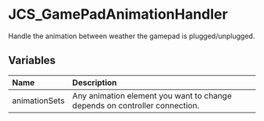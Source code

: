 # JCS_GamePadAnimationHandler

Handle the animation between weather the gamepad is plugged/unplugged.

## Variables

| Name | Description |
|:---|:---|
| animationSets | Any animation element you want to change depends on controller connection. |
